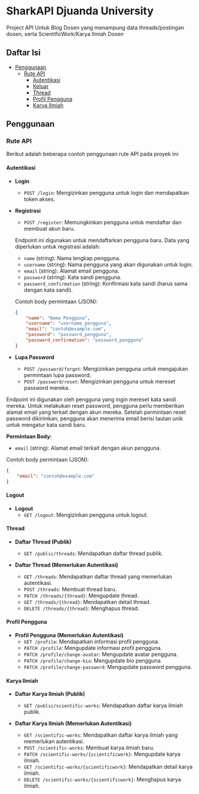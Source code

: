 # SharkAPI Djuanda University

Project API Untuk Blog Dosen yang menampung data threads/postingan dosen, serta ScientificWork/Karya Ilmiah Dosen

## Daftar Isi
- [Penggunaan](#penggunaan)
  - [Rute API](#rute-api)
    - [Autentikasi](#autentikasi)
    - [Keluar](#keluar)
    - [Thread](#thread)
    - [Profil Pengguna](#profil-pengguna)
    - [Karya Ilmiah](#karya-ilmiah)


## Penggunaan

### Rute API

Berikut adalah beberapa contoh penggunaan rute API pada proyek ini:

#### Autentikasi

- **Login**
  - `POST /login`: Mengizinkan pengguna untuk login dan mendapatkan token akses.
  
- **Registrasi**
  - `POST /register`: Memungkinkan pengguna untuk mendaftar dan membuat akun baru.

   Endpoint ini digunakan untuk mendaftarkan pengguna baru. Data yang diperlukan untuk registrasi adalah:
  
  - `name` (string): Nama lengkap pengguna.
  - `username` (string): Nama pengguna yang akan digunakan untuk login.
  - `email` (string): Alamat email pengguna.
  - `password` (string): Kata sandi pengguna.
  - `password_confirmation` (string): Konfirmasi kata sandi (harus sama dengan kata sandi).

  Contoh body permintaan (JSON):
  ```json
  {
      "name": "Nama Pengguna",
      "username": "username_pengguna",
      "email": "contoh@example.com",
      "password": "password_pengguna",
      "password_confirmation": "password_pengguna"
  }
- **Lupa Password**
  - `POST /password/forgot`: Mengizinkan pengguna untuk mengajukan permintaan lupa password.
  - `POST /password/reset`: Mengizinkan pengguna untuk mereset password mereka.

Endpoint ini digunakan oleh pengguna yang ingin mereset kata sandi mereka. Untuk melakukan reset password, pengguna perlu memberikan alamat email yang terkait dengan akun mereka. Setelah permintaan reset password dikirimkan, pengguna akan menerima email berisi tautan unik untuk mengatur kata sandi baru.

  **Permintaan Body:**
  - `email` (string): Alamat email terkait dengan akun pengguna.

  Contoh body permintaan (JSON):
  ```json
  {
      "email": "contoh@example.com"
  }

  ```


#### Logout

- **Logout**
  - `GET /logout`: Mengizinkan pengguna untuk logout.

#### Thread

- **Daftar Thread (Publik)**
  - `GET /public/threads`: Mendapatkan daftar thread publik.

- **Daftar Thread (Memerlukan Autentikasi)**
  - `GET /threads`: Mendapatkan daftar thread yang memerlukan autentikasi.
  - `POST /threads`: Membuat thread baru.
  - `PATCH /threads/{thread}`: Mengupdate thread.
  - `GET /threads/{thread}`: Mendapatkan detail thread.
  - `DELETE /threads/{thread}`: Menghapus thread.

#### Profil Pengguna

- **Profil Pengguna (Memerlukan Autentikasi)**
  - `GET /profile`: Mendapatkan informasi profil pengguna.
  - `PATCH /profile`: Mengupdate informasi profil pengguna.
  - `PATCH /profile/change-avatar`: Mengupdate avatar pengguna.
  - `PATCH /profile/change-bio`: Mengupdate bio pengguna.
  - `PATCH /profile/change-password`: Mengupdate password pengguna.

#### Karya Ilmiah

- **Daftar Karya Ilmiah (Publik)**
  - `GET /public/scientific-works`: Mendapatkan daftar karya ilmiah publik.

- **Daftar Karya Ilmiah (Memerlukan Autentikasi)**
  - `GET /scientific-works`: Mendapatkan daftar karya ilmiah yang memerlukan autentikasi.
  - `POST /scientific-works`: Membuat karya ilmiah baru.
  - `PATCH /scientific-works/{scientificwork}`: Mengupdate karya ilmiah.
  - `GET /scientific-works/{scientificwork}`: Mendapatkan detail karya ilmiah.
  - `DELETE /scientific-works/{scientificwork}`: Menghapus karya ilmiah.
